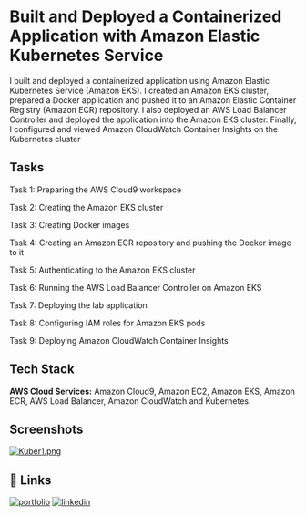 
# Built and Deployed a Containerized Application with Amazon Elastic Kubernetes Service

I built and deployed a containerized application using Amazon Elastic Kubernetes Service (Amazon EKS). I created an Amazon EKS cluster, prepared a Docker application and pushed it to an Amazon Elastic Container Registry (Amazon ECR) repository. I also deployed an AWS Load Balancer Controller and deployed the application into the Amazon EKS cluster. Finally, I configured and viewed Amazon CloudWatch Container Insights on the Kubernetes cluster

## Tasks

Task 1: Preparing the AWS Cloud9 workspace

Task 2: Creating the Amazon EKS cluster

Task 3: Creating Docker images

Task 4: Creating an Amazon ECR repository and pushing the Docker image to it

Task 5: Authenticating to the Amazon EKS cluster

Task 6: Running the AWS Load Balancer Controller on Amazon EKS

Task 7: Deploying the lab application

Task 8: Configuring IAM roles for Amazon EKS pods

Task 9: Deploying Amazon CloudWatch Container Insights
## Tech Stack

**AWS Cloud Services:** Amazon Cloud9, Amazon EC2, Amazon EKS, Amazon ECR, AWS Load Balancer, Amazon CloudWatch and Kubernetes. 


## Screenshots

[![Kuber1.png](https://i.postimg.cc/MKPSZ1Rk/Kuber1.png)](https://postimg.cc/crnjXgXT)


## 🔗 Links
[![portfolio](https://img.shields.io/badge/my_portfolio-000?style=for-the-badge&logo=ko-fi&logoColor=white)](https://katherineoelsner.com/)
[![linkedin](https://img.shields.io/badge/linkedin-0A66C2?style=for-the-badge&logo=linkedin&logoColor=white)](https://www.linkedin.com/in/david-scherrey-iii/)


